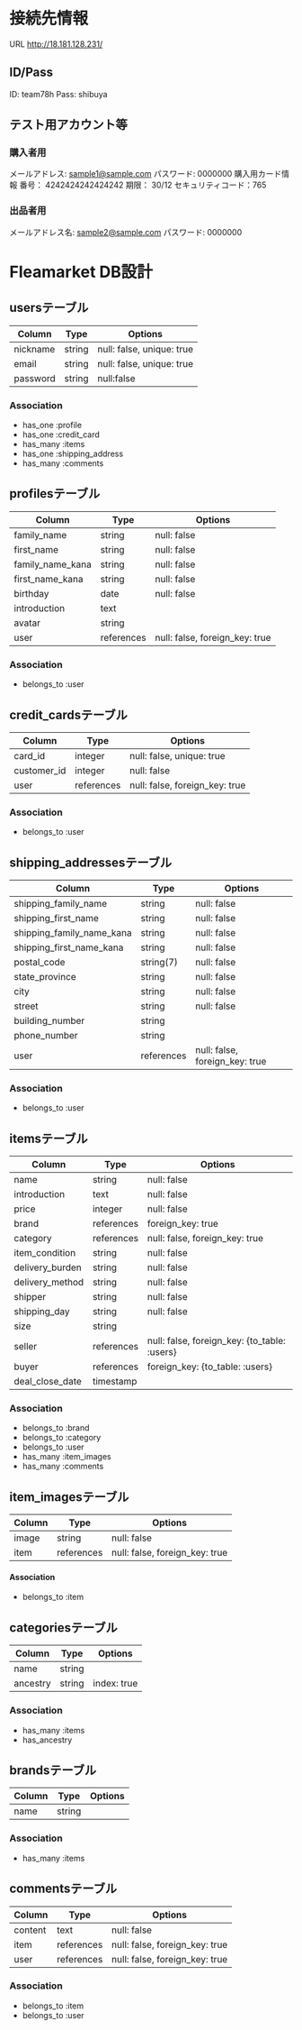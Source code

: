 # 接続先情報
URL http://18.181.128.231/
## ID/Pass
ID: team78h
Pass: shibuya
## テスト用アカウント等
### 購入者用
メールアドレス: sample1@sample.com
パスワード: 0000000
購入用カード情報
番号： 4242424242424242
期限： 30/12
セキュリティコード：765
### 出品者用
メールアドレス名: sample2@sample.com
パスワード: 0000000


# Fleamarket DB設計
## usersテーブル
|Column|Type|Options|
|------|----|-------|
|nickname|string|null: false, unique: true|
|email|string|null: false, unique: true|
|password|string|null:false|
### Association
- has_one :profile
- has_one :credit_card
- has_many :items
- has_one :shipping_address
- has_many :comments

## profilesテーブル
|Column|Type|Options|
|------|----|-------|
|family_name|string|null: false|
|first_name|string|null: false|
|family_name_kana|string|null: false|
|first_name_kana|string|null: false|
|birthday|date|null: false|
|introduction|text||
|avatar|string||
|user|references|null: false, foreign_key: true|
### Association
- belongs_to :user

## credit_cardsテーブル
|Column|Type|Options|
|------|----|-------|
|card_id|integer|null: false, unique: true|
|customer_id|integer|null: false|
|user|references|null: false, foreign_key: true|
### Association
- belongs_to :user

## shipping_addressesテーブル
|Column|Type|Options|
|------|----|-------|
|shipping_family_name|string|null: false|
|shipping_first_name|string|null: false|
|shipping_family_name_kana|string|null: false|
|shipping_first_name_kana|string|null: false|
|postal_code|string(7)|null: false|
|state_province|string|null: false|
|city|string|null: false|
|street|string|null: false|
|building_number|string||
|phone_number|string||
|user|references|null: false, foreign_key: true|
### Association
- belongs_to :user

## itemsテーブル
|Column|Type|Options|
|------|----|-------|
|name|string|null: false|
|introduction|text|null: false|
|price|integer|null: false|
|brand|references|foreign_key: true|
|category|references|null: false, foreign_key: true|
|item_condition|string|null: false|
|delivery_burden|string|null: false|
|delivery_method|string|null: false|
|shipper|string|null: false|
|shipping_day|string|null: false|
|size|string||
|seller|references|null: false, foreign_key: {to_table: :users}|
|buyer|references|foreign_key: {to_table: :users}|
|deal_close_date|timestamp||
### Association
- belongs_to :brand
- belongs_to :category
- belongs_to :user
- has_many :item_images
- has_many :comments

## item_imagesテーブル
|Column|Type|Options|
|------|----|-------|
|image|string|null: false|
|item|references|null: false, foreign_key: true|
#### Association
- belongs_to :item

## categoriesテーブル
|Column|Type|Options|
|------|----|-------|
|name|string||
|ancestry|string|index: true|
<!-- ancestry使用 -->
### Association
- has_many :items
- has_ancestry

## brandsテーブル
|Column|Type|Options|
|------|----|-------|
|name|string||
### Association
- has_many :items

## commentsテーブル
|Column|Type|Options|
|------|----|-------|
|content|text|null: false|
|item|references|null: false, foreign_key: true|
|user|references|null: false, foreign_key: true|
### Association
- belongs_to :item
- belongs_to :user
